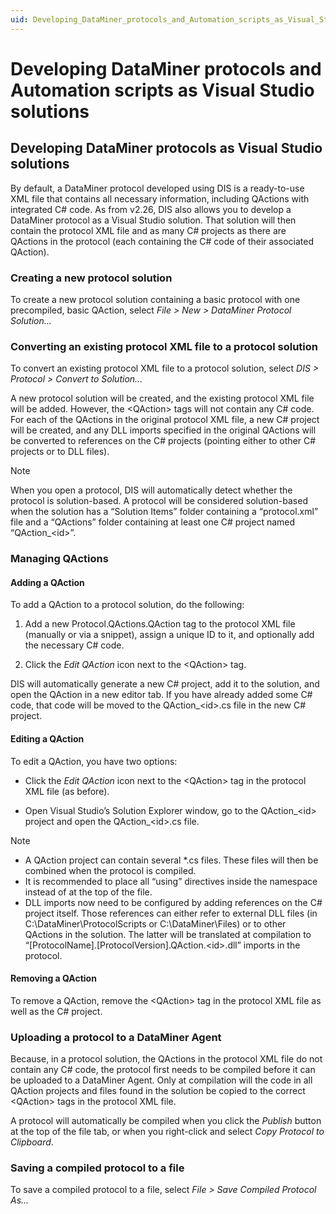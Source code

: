 ```yaml
---
uid: Developing_DataMiner_protocols_and_Automation_scripts_as_Visual_Studio_solutions
---
```


# Developing DataMiner protocols and Automation scripts as Visual Studio solutions

## Developing DataMiner protocols as Visual Studio solutions

By default, a DataMiner protocol developed using DIS is a ready-to-use XML file that contains all necessary information, including QActions with integrated C# code. As from v2.26, DIS also allows you to develop a DataMiner protocol as a Visual Studio solution. That solution will then contain the protocol XML file and as many C# projects as there are QActions in the protocol (each containing the C# code of their associated QAction).

### Creating a new protocol solution

To create a new protocol solution containing a basic protocol with one precompiled, basic QAction, select *File \> New \> DataMiner Protocol Solution…*

### Converting an existing protocol XML file to a protocol solution

To convert an existing protocol XML file to a protocol solution, select *DIS \> Protocol \> Convert to Solution...*

A new protocol solution will be created, and the existing protocol XML file will be added. However, the \<QAction> tags will not contain any C# code. For each of the QActions in the original protocol XML file, a new C# project will be created, and any DLL imports specified in the original QActions will be converted to references on the C# projects (pointing either to other C# projects or to DLL files).

> [!NOTE]
> When you open a protocol, DIS will automatically detect whether the protocol is solution-based. A protocol will be considered solution-based when the solution has a “Solution Items” folder containing a “protocol.xml” file and a “QActions” folder containing at least one C# project named “QAction\_\<id>”.

### Managing QActions

#### Adding a QAction

To add a QAction to a protocol solution, do the following:

1. Add a new Protocol.QActions.QAction tag to the protocol XML file (manually or via a snippet), assign a unique ID to it, and optionally add the necessary C# code.

2. Click the *Edit QAction* icon next to the \<QAction> tag.

DIS will automatically generate a new C# project, add it to the solution, and open the QAction in a new editor tab. If you have already added some C# code, that code will be moved to the QAction\_\<id>.cs file in the new C# project.

#### Editing a QAction

To edit a QAction, you have two options:

- Click the *Edit QAction* icon next to the \<QAction> tag in the protocol XML file (as before).

- Open Visual Studio’s Solution Explorer window, go to the QAction\_\<id> project and open the QAction\_\<id>.cs file.

> [!NOTE]
> - A QAction project can contain several \*.cs files. These files will then be combined when the protocol is compiled.
> - It is recommended to place all “using” directives inside the namespace instead of at the top of the file.
> - DLL imports now need to be configured by adding references on the C# project itself. Those references can either refer to external DLL files (in C:\\DataMiner\\ProtocolScripts or C:\\DataMiner\\Files) or to other QActions in the solution. The latter will be translated at compilation to “\[ProtocolName\].\[ProtocolVersion\].QAction.\<id>.dll” imports in the protocol.

#### Removing a QAction

To remove a QAction, remove the \<QAction> tag in the protocol XML file as well as the C# project.

### Uploading a protocol to a DataMiner Agent

Because, in a protocol solution, the QActions in the protocol XML file do not contain any C# code, the protocol first needs to be compiled before it can be uploaded to a DataMiner Agent. Only at compilation will the code in all QAction projects and files found in the solution be copied to the correct \<QAction> tags in the protocol XML file.

A protocol will automatically be compiled when you click the *Publish* button at the top of the file tab, or when you right-click and select *Copy Protocol to Clipboard*.

### Saving a compiled protocol to a file

To save a compiled protocol to a file, select *File \> Save Compiled Protocol As...*

